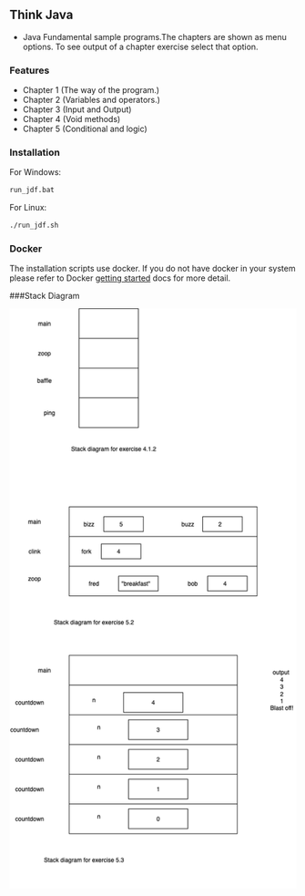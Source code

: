 ## Think Java 

- Java Fundamental sample programs.The chapters are shown as menu options. To see output of a chapter exercise select that option. 


### Features

- Chapter 1 (The way of the program.)
- Chapter 2 (Variables and operators.)
- Chapter 3 (Input and Output)
- Chapter 4 (Void methods)
- Chapter 5 (Conditional and logic)


### Installation

For Windows:

```bash
run_jdf.bat
```

For Linux:

```bash
./run_jdf.sh
```

### Docker

The installation scripts use docker. If you do not have docker in your system please
refer to Docker [getting started](https://docs.docker.com/get-started/)
docs for more detail.


###Stack Diagram



![Stack Diagram](stack_diagram.drawio.png)